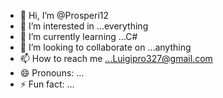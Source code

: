- 👋 Hi, I’m @Prosperi12
- 👀 I’m interested in ...everything
- 🌱 I’m currently learning ...C#
- 💞️ I’m looking to collaborate on ...anything
- 📫 How to reach me ...Luigipro327@gmail.com 
- 😄 Pronouns: ...
- ⚡ Fun fact: ...

<!---
Prosperi12/Prosperi12 is a ✨ special ✨ repository because its `README.md` (this file) appears on your GitHub profile.
You can click the Preview link to take a look at your changes.
--->
